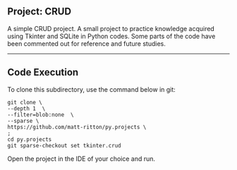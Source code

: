 ## Project: CRUD

A simple CRUD project. A small project to practice knowledge acquired using Tkinter and SQLite in Python codes. Some parts of the code have been commented out for reference and future studies.

---

## Code Execution

To clone this subdirectory, use the command below in git:
  
    git clone \
    --depth 1  \
    --filter=blob:none  \
    --sparse \
    https://github.com/matt-ritton/py.projects \
    ;
    cd py.projects
    git sparse-checkout set tkinter.crud

Open the project in the IDE of your choice and run.
